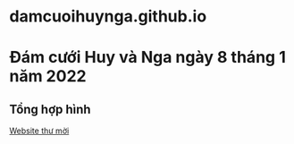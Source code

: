 # damcuoihuynga.github.io
# Đám cưới Huy và Nga ngày 8 tháng 1 năm 2022
## Tổng hợp hình
[Website thư mời](votainguyenatm.wixsite.com/huyngawedding)
